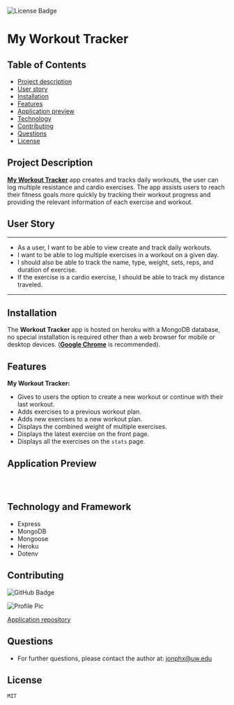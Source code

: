 ![License Badge](https://img.shields.io/badge/License-MIT-0298c3)

# My Workout Tracker

  ## Table of Contents
  - [Project description](#project-description)
  - [User story](#user-story)
  - [Installation](#installation)
  - [Features](#features)
  - [Application preview](#application-preview)
  - [Technology](#technology-and-framework)
  - [Contributing](#contributing)
  - [Questions](#questions)
  - [License](#license)

  ## Project Description
 [**My Workout Tracker**](https://jpx-workout-tracker.herokuapp.com/) app creates and tracks daily workouts, the user can log multiple resistance and cardio exercises. The app assists users to reach their fitness goals more quickly by tracking their workout progress and providing the relevant information of each exercise and workout.

  ## User Story
  - - -
  - As a user, I want to be able to view create and track daily workouts. 
  - I want to be able to log multiple exercises in a workout on a given day.
  - I should also be able to track the name, type, weight, sets, reps, and duration of exercise.
  - If the exercise is a cardio exercise, I should be able to track my distance traveled.
  - - -

  ## Installation
  The **Workout Tracker** app is hosted on heroku with a MongoDB database, no special installation is required other than a web browser for mobile or desktop devices. ([**Google Chrome**](https://www.google.com/chrome/?brand=CHBD&gclid=Cj0KCQjwv7L6BRDxARIsAGj-34pI6kcGFGrZkxQgztLSwZZ7JzwQJFBfDBdgTHCurYEpg3QscMjHhYUaAkkjEALw_wcB&gclsrc=aw.ds) is recommended).

  ## Features
  **My Workout Tracker:** 
  - Gives to users the option to create a new workout or continue with their last workout.
  - Adds exercises to a previous workout plan.
  - Adds new exercises to a new workout plan.
  - Displays the combined weight of multiple exercises.
  - Displays the latest exercise on the front page.
  - Displays all the exercises on the `stats` page.

  ## Application Preview

  ![]()

  ![]()

  ![]()

  ## Technology and Framework  
  - Express
  - MongoDB
  - Mongoose
  - Heroku
  - Dotenv

  ## Contributing
  
 ![GitHub Badge](https://img.shields.io/badge/Github-JonPhoenix-0298c3)
  
 ![Profile Pic](https://github.com/JonPhoenix.png?size=120)
 
 [Application repository](https://github.com/JonPhoenix/my-workout-tracker)

  ## Questions
  - For further questions, please contact the author at: jonphx@uw.edu

  ## License
    MIT

